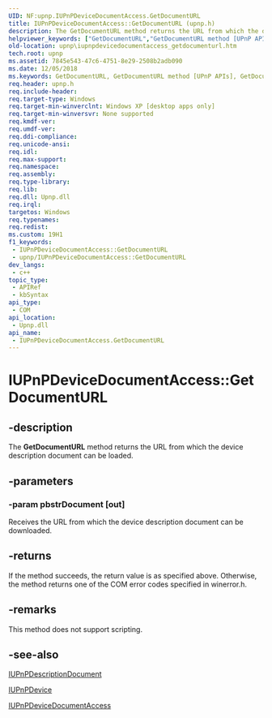 ```yaml
---
UID: NF:upnp.IUPnPDeviceDocumentAccess.GetDocumentURL
title: IUPnPDeviceDocumentAccess::GetDocumentURL (upnp.h)
description: The GetDocumentURL method returns the URL from which the device description document can be loaded.
helpviewer_keywords: ["GetDocumentURL","GetDocumentURL method [UPnP APIs]","GetDocumentURL method [UPnP APIs]","IUPnPDeviceDocumentAccess interface","IUPnPDeviceDocumentAccess interface [UPnP APIs]","GetDocumentURL method","IUPnPDeviceDocumentAccess.GetDocumentURL","IUPnPDeviceDocumentAccess::GetDocumentURL","_upnp_iupnpdevicedocumentaccess_getdocumenturl","upnp.iupnpdevicedocumentaccess_getdocumenturl","upnp/IUPnPDeviceDocumentAccess::GetDocumentURL"]
old-location: upnp\iupnpdevicedocumentaccess_getdocumenturl.htm
tech.root: upnp
ms.assetid: 7845e543-47c6-4751-8e29-2508b2adb090
ms.date: 12/05/2018
ms.keywords: GetDocumentURL, GetDocumentURL method [UPnP APIs], GetDocumentURL method [UPnP APIs],IUPnPDeviceDocumentAccess interface, IUPnPDeviceDocumentAccess interface [UPnP APIs],GetDocumentURL method, IUPnPDeviceDocumentAccess.GetDocumentURL, IUPnPDeviceDocumentAccess::GetDocumentURL, _upnp_iupnpdevicedocumentaccess_getdocumenturl, upnp.iupnpdevicedocumentaccess_getdocumenturl, upnp/IUPnPDeviceDocumentAccess::GetDocumentURL
req.header: upnp.h
req.include-header: 
req.target-type: Windows
req.target-min-winverclnt: Windows XP [desktop apps only]
req.target-min-winversvr: None supported
req.kmdf-ver: 
req.umdf-ver: 
req.ddi-compliance: 
req.unicode-ansi: 
req.idl: 
req.max-support: 
req.namespace: 
req.assembly: 
req.type-library: 
req.lib: 
req.dll: Upnp.dll
req.irql: 
targetos: Windows
req.typenames: 
req.redist: 
ms.custom: 19H1
f1_keywords:
 - IUPnPDeviceDocumentAccess::GetDocumentURL
 - upnp/IUPnPDeviceDocumentAccess::GetDocumentURL
dev_langs:
 - c++
topic_type:
 - APIRef
 - kbSyntax
api_type:
 - COM
api_location:
 - Upnp.dll
api_name:
 - IUPnPDeviceDocumentAccess.GetDocumentURL
---
```


# IUPnPDeviceDocumentAccess::GetDocumentURL


## -description

The 
<b>GetDocumentURL</b> method returns the URL from which the device description document can be loaded.

## -parameters

### -param pbstrDocument [out]

Receives the URL from which the device description document can be downloaded.

## -returns

If the method succeeds, the return value is as specified above. Otherwise, the method returns one of the COM error codes specified in winerror.h.

## -remarks

This method does not support scripting.

## -see-also

<a href="/windows/desktop/api/upnp/nn-upnp-iupnpdescriptiondocument">IUPnPDescriptionDocument</a>



<a href="/windows/desktop/api/upnp/nn-upnp-iupnpdevice">IUPnPDevice</a>



<a href="/windows/desktop/api/upnp/nn-upnp-iupnpdevicedocumentaccess">IUPnPDeviceDocumentAccess</a>